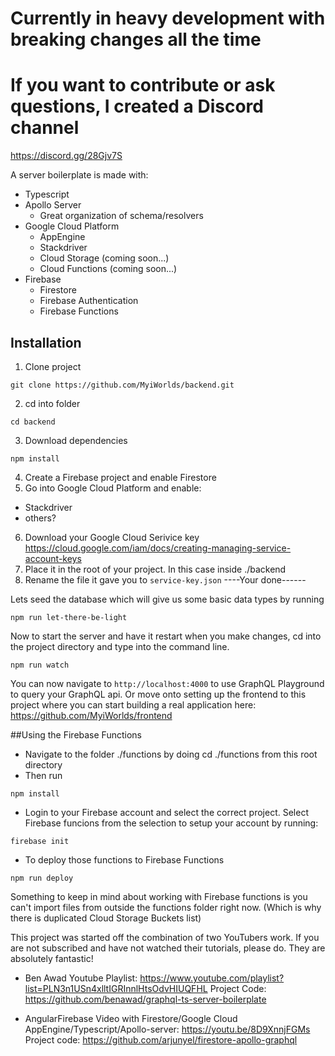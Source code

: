 # Currently in heavy development with breaking changes all the time

# If you want to contribute or ask questions, I created a Discord channel

https://discord.gg/28Gjv7S

A server boilerplate is made with:

- Typescript
- Apollo Server
  - Great organization of schema/resolvers
- Google Cloud Platform
  - AppEngine
  - Stackdriver
  - Cloud Storage (coming soon...)
  - Cloud Functions (coming soon...)
- Firebase
  - Firestore
  - Firebase Authentication
  - Firebase Functions

## Installation

1. Clone project

```
git clone https://github.com/MyiWorlds/backend.git
```

2. cd into folder

```
cd backend
```

3. Download dependencies

```
npm install
```

4. Create a Firebase project and enable Firestore
5. Go into Google Cloud Platform and enable:

- Stackdriver
- others?

6. Download your Google Cloud Serivice key https://cloud.google.com/iam/docs/creating-managing-service-account-keys
7. Place it in the root of your project. In this case inside ./backend
8. Rename the file it gave you to `service-key.json`
   ----Your done------

Lets seed the database which will give us some basic data types by running

```
npm run let-there-be-light
```

Now to start the server and have it restart when you make changes, cd into the project directory and type into the command line.

```
npm run watch
```

You can now navigate to `http://localhost:4000` to use GraphQL Playground to query your GraphQL api.
Or move onto setting up the frontend to this project where you can start building a real application here:
https://github.com/MyiWorlds/frontend

##Using the Firebase Functions

- Navigate to the folder ./functions by doing cd ./functions from this root directory
- Then run

```
npm install
```

- Login to your Firebase account and select the correct project. Select Firebase funcions from the selection to setup your account by running:

```
firebase init
```

- To deploy those functions to Firebase Functions

```
npm run deploy
```

Something to keep in mind about working with Firebase functions is you can't import files from outside the functions folder right now. (Which is why there is duplicated Cloud Storage Buckets list)

This project was started off the combination of two YouTubers work. If you are not subscribed and have not watched their tutorials, please do. They are absolutely fantastic!

- Ben Awad
  Youtube Playlist: https://www.youtube.com/playlist?list=PLN3n1USn4xlltIGRInnlHtsOdvHIUQFHL
  Project Code: https://github.com/benawad/graphql-ts-server-boilerplate

- AngularFirebase
  Video with Firestore/Google Cloud AppEngine/Typescript/Apollo-server:
  https://youtu.be/8D9XnnjFGMs
  Project code: https://github.com/arjunyel/firestore-apollo-graphql
